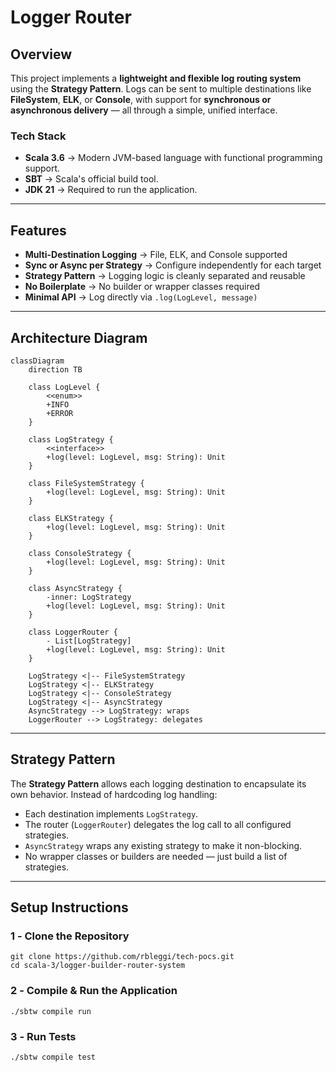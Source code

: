 # **Logger Router**

## **Overview**

This project implements a **lightweight and flexible log routing system** using the **Strategy Pattern**. Logs can be
sent to multiple destinations like **FileSystem**, **ELK**, or **Console**, with support for **synchronous or
asynchronous delivery** — all through a simple, unified interface.

### **Tech Stack**

- **Scala 3.6** → Modern JVM-based language with functional programming support.
- **SBT** → Scala's official build tool.
- **JDK 21** → Required to run the application.

---

## **Features**

- **Multi-Destination Logging** → File, ELK, and Console supported
- **Sync or Async per Strategy** → Configure independently for each target
- **Strategy Pattern** → Logging logic is cleanly separated and reusable
- **No Boilerplate** → No builder or wrapper classes required
- **Minimal API** → Log directly via `.log(LogLevel, message)`

---

## **Architecture Diagram**

```mermaid
classDiagram
    direction TB

    class LogLevel {
        <<enum>>
        +INFO
        +ERROR
    }

    class LogStrategy {
        <<interface>>
        +log(level: LogLevel, msg: String): Unit
    }

    class FileSystemStrategy {
        +log(level: LogLevel, msg: String): Unit
    }

    class ELKStrategy {
        +log(level: LogLevel, msg: String): Unit
    }

    class ConsoleStrategy {
        +log(level: LogLevel, msg: String): Unit
    }

    class AsyncStrategy {
        -inner: LogStrategy
        +log(level: LogLevel, msg: String): Unit
    }

    class LoggerRouter {
        - List[LogStrategy]
        +log(level: LogLevel, msg: String): Unit
    }

    LogStrategy <|-- FileSystemStrategy
    LogStrategy <|-- ELKStrategy
    LogStrategy <|-- ConsoleStrategy
    LogStrategy <|-- AsyncStrategy
    AsyncStrategy --> LogStrategy: wraps
    LoggerRouter --> LogStrategy: delegates
```

---

## **Strategy Pattern**

The **Strategy Pattern** allows each logging destination to encapsulate its own behavior. Instead of hardcoding log
handling:

- Each destination implements `LogStrategy`.
- The router (`LoggerRouter`) delegates the log call to all configured strategies.
- `AsyncStrategy` wraps any existing strategy to make it non-blocking.
- No wrapper classes or builders are needed — just build a list of strategies.

---

## **Setup Instructions**

### **1️ - Clone the Repository**

```shell
git clone https://github.com/rbleggi/tech-pocs.git
cd scala-3/logger-builder-router-system
```

### **2️ - Compile & Run the Application**

```shell
./sbtw compile run
```

### **3️ - Run Tests**

```shell
./sbtw compile test
```